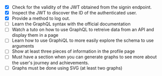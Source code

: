 - [x] Check for the validity of the JWT obtained from the signin endpoint.
- [x] Inspect the JWT to discover the ID of the authenticated user.
- [x] Provide a method to log out.
- [ ] Learn the GraphQL syntax with the official documentation
- [ ] Watch a tuto on how to use GraphQL to retreive data from an API and display them in a page
- [ ] Learn how to use GraphiQL to more easily explore the schema to use arguments
- [ ] Show at least three pieces of information in the profile page 
- [ ] Must have a section when you can generate graphs to see more about the user's journey and achievements.
- [ ] Graphs must be done using SVG (at least two graphs)
